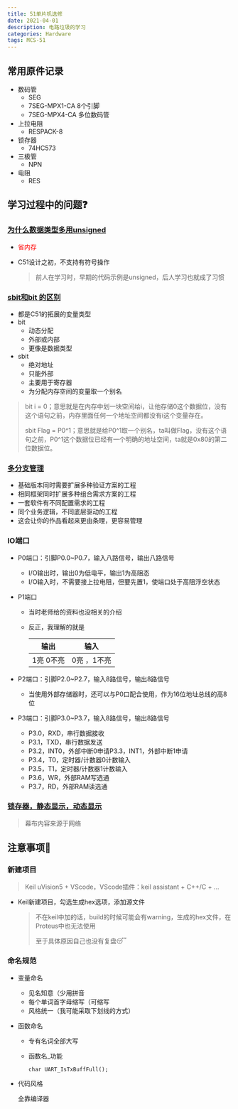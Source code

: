 ```yaml
---
title: 51单片机选修
date: 2021-04-01
description: 电路垃圾的学习
categories: Hardware
tags: MCS-51
---
```

## 常用原件记录

- 数码管
  - SEG
  - 7SEG-MPX1-CA  8个引脚
  - 7SEG-MPX4-CA 多位数码管
- 上拉电阻
  - RESPACK-8
- 锁存器
  - 74HC573
- 三极管
  - NPN
- 电阻
  - RES

## 学习过程中的问题:question:

### [为什么数据类型多用unsigned](https://www.zhihu.com/question/404008117)

- <span style = "color:red">省内存</span>

- C51设计之初，不支持有符号操作

  > 前人在学习时，早期的代码示例是unsigned，后人学习也就成了习惯 



### [sbit和bit 的区别](https://zhuanlan.zhihu.com/p/121544192)

  - 都是C51的拓展的变量类型
  - bit
    - 动态分配
    - 外部或内部
    - 更像是数据类型
  - sbit
    - 绝对地址
    - 只能外部
    - 主要用于寄存器
    - 为分配内存空间的变量取一个别名

   > bit i = 0；意思就是在内存中划一块空间给i，让他存储0这个数据位，没有这个语句之前，内存里面任何一个地址空间都没有i这个变量存在。
   >
   > sbit Flag = P0\^1；意思就是给P0\^1取一个别名，ta叫做Flag，没有这个语句之前，P0^1这个数据位已经有一个明确的地址空间，ta就是0x80的第二位数据位。

### [多分支管理](https://blog.csdn.net/weixin_41359455/article/details/85485589)

  - 基础版本同时需要扩展多种验证方案的工程
  - 相同框架同时扩展多种组合需求方案的工程
  - 一套软件有不同配置需求的工程
  - 同个业务逻辑，不同底层驱动的工程
  - 这会让你的作品看起来更由条理，更容易管理

### IO端口

- P0端口：引脚P0.0~P0.7，输入八路信号，输出八路信号
  - I/O输出时，输出0为低电平，输出1为高阻态
  - I/O输入时，不需要接上拉电阻，但要先置1，使端口处于高阻浮空状态
  
- P1端口

  - 当时老师给的资料也没相关的介绍

  - 反正，我理解的就是

    | 输出      | 输入        |
    | --------- | ----------- |
    | 1亮 0不亮 | 0亮 ，1不亮 |

    

- P2端口：引脚P2.0~P2.7，输入8路信号，输出8路信号
  
  - 当使用外部存储器时，还可以与P0口配合使用，作为16位地址总线的高8位
  
- P3端口：引脚P3.0~P3.7，输入8路信号，输出8路信号
  - P3.0，RXD，串行数据接收
  - P3.1，TXD，串行数据发送
  - P3.2，INT0，外部中断0申请P3.3，INT1，外部中断1申请
  - P3.4，T0，定时器/计数器0计数输入
  - P3.5，T1，定时器/计数器1计数输入
  - P3.6，WR，外部RAM写选通
  - P3.7，RD，外部RAM读选通

### [锁存器，静态显示，动态显示](https://share.mubu.com/doc/6Vqkhu_Xmf9)

> 幕布内容来源于网络

## 注意事项:lock_with_ink_pen:
### 新建项目
> Keil uVision5 + VScode，VScode插件：keil assistant + C++/C + ...

- Keil新建项目，勾选生成hex选项，添加源文件

  > 不在keil中加的话，build的时候可能会有warning，生成的hex文件，在Proteus中也无法使用
  >
  > 至于具体原因自己也没有复盘😴

### 命名规范

  - 变量命名
    - 见名知意（少用拼音
    - 每个单词首字母缩写（可缩写
    - 风格统一（我可能采取下划线的方式）
    
  - 函数命名

    - 专有名词全部大写

    - 函数名_功能

      `char UART_IsTxBuffFull();`

  - 代码风格

    全靠编译器